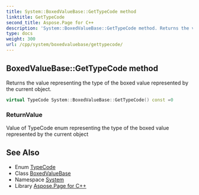 ```yaml
---
title: System::BoxedValueBase::GetTypeCode method
linktitle: GetTypeCode
second_title: Aspose.Page for C++
description: 'System::BoxedValueBase::GetTypeCode method. Returns the value representing the type of the boxed value represented by the current object in C++.'
type: docs
weight: 300
url: /cpp/system/boxedvaluebase/gettypecode/
---
```

## BoxedValueBase::GetTypeCode method


Returns the value representing the type of the boxed value represented by the current object.

```cpp
virtual TypeCode System::BoxedValueBase::GetTypeCode() const =0
```


### ReturnValue

Value of TypeCode enum representing the type of the boxed value represented by the current object

## See Also

* Enum [TypeCode](../../typecode/)
* Class [BoxedValueBase](../)
* Namespace [System](../../)
* Library [Aspose.Page for C++](../../../)
